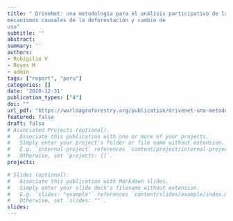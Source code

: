 ```yaml
---
title: " DriveNet: una metodología para el análisis participativo de las causas y 
mecanismos causales de la deforestación y cambio de
uso"
subtitle: ''
abstract: 
summary: '' 
authors: 
- Robigilio V
- Reyes M
- admin
tags: ["report", "peru"]
categories: []
date: '2020-12-31'
publication_types: ["4"]
doi: ""
url_pdf: "https://worldagroforestry.org/publication/drivenet-una-metodologia-para-el-analisis-participativo-de-las-causas-y-mecanismos"
featured: false
draft: false
# Associated Projects (optional).
#   Associate this publication with one or more of your projects.
#   Simply enter your project's folder or file name without extension.
#   E.g. `internal-project` references `content/project/internal-project/index.md`.
#   Otherwise, set `projects: []`.
projects:

# Slides (optional).
#   Associate this publication with Markdown slides.
#   Simply enter your slide deck's filename without extension.
#   E.g. `slides: "example"` references `content/slides/example/index.md`.
#   Otherwise, set `slides: ""`.
slides: 
---
```

